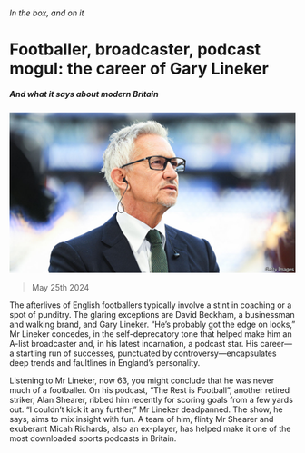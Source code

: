 ###### In the box, and on it

# Footballer, broadcaster, podcast mogul: the career of Gary Lineker 

##### And what it says about modern Britain 

![image](images/20240601_BRP001.jpg) 

> May 25th 2024 

The afterlives of English footballers typically involve a stint in coaching or a spot of punditry. The glaring exceptions are David Beckham, a businessman and walking brand, and Gary Lineker. “He’s probably got the edge on looks,” Mr Lineker concedes, in the self-deprecatory tone that helped make him an A-list broadcaster and, in his latest incarnation, a podcast star. His career—a startling run of successes, punctuated by controversy—encapsulates deep trends and faultlines in England’s personality. 

Listening to Mr Lineker, now 63, you might conclude that he was never much of a footballer. On his podcast, “The Rest is Football”, another retired striker, Alan Shearer, ribbed him recently for scoring goals from a few yards out. “I couldn’t kick it any further,” Mr Lineker deadpanned. The show, he says, aims to mix insight with fun. A team of him, flinty Mr Shearer and exuberant Micah Richards, also an ex-player, has helped make it one of the most downloaded sports podcasts in Britain.


